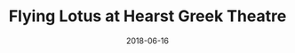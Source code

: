 ---
date: '2018-06-16'
artist: Flying Lotus
festival: ''
venue: Hearst Greek Theatre
city: Berkeley
state: CA
country: USA
price: $49.50
solo: 'Yes'
title: Flying Lotus at Hearst Greek Theatre
slug: 2018-06-16-flying-lotus
cover: ''
genre: ''
category: show
tags:
  - solo show
created: 02/15/2019
artists:
  - Flying Lotus
  - Little Dragon
  - BADBADNOTGOOD
openers:
  - Little Dragon
  - BADBADNOTGOOD
---